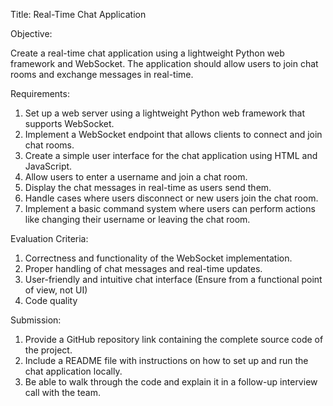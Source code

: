Title: Real-Time Chat Application

Objective:

Create a real-time chat application using a lightweight Python web framework and WebSocket.
The application should allow users to join chat rooms and exchange messages in real-time.

Requirements:
1. Set up a web server using a lightweight Python web framework that supports WebSocket.
2. Implement a WebSocket endpoint that allows clients to connect and join chat rooms.
3. Create a simple user interface for the chat application using HTML and JavaScript.
4. Allow users to enter a username and join a chat room.
5. Display the chat messages in real-time as users send them.
6. Handle cases where users disconnect or new users join the chat room.
7. Implement a basic command system where users can perform actions like changing their
username or leaving the chat room.

Evaluation Criteria:
1. Correctness and functionality of the WebSocket implementation.
2. Proper handling of chat messages and real-time updates.
3. User-friendly and intuitive chat interface (Ensure from a functional point of view, not UI)
4. Code quality

Submission:
1. Provide a GitHub repository link containing the complete source code of the project.
2. Include a README file with instructions on how to set up and run the chat application locally.
3. Be able to walk through the code and explain it in a follow-up interview call with the team.